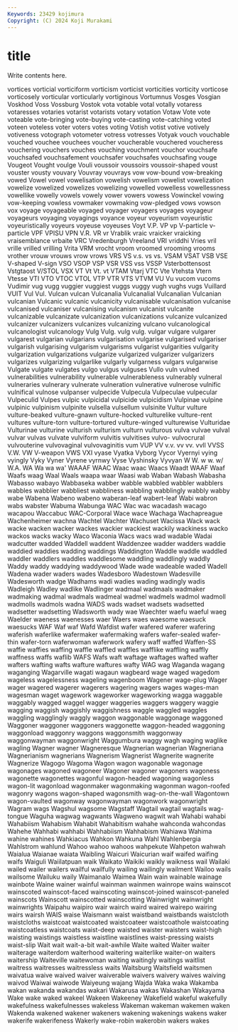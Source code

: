 ```yaml
---
Keywords: 23429 kojimura
Copyright: (C) 2024 Koji Murakami
---
```


# title

Write contents here.



 vortices vorticial vorticiform vorticism vorticist vorticities vorticity
vorticose vorticosely vorticular vorticularly vortiginous Vortumnus Vosges Vosgian Voskhod Voss
Vossburg Vostok vota votable votal votally votaress votaresses votaries votarist
votarists votary votation Votaw Vote vote voteable vote-bringing vote-buying vote-casting
vote-catching voted voteen voteless voter voters votes voting Votish votist
votive votively votiveness votograph votometer votress votresses Votyak vouch vouchable
vouched vouchee vouchees voucher voucherable vouchered voucheress vouchering vouchers vouches
vouching vouchment vouchor vouchsafe vouchsafed vouchsafement vouchsafer vouchsafes vouchsafing vouge
Vougeot Vought voulge Vouli voussoir voussoirs voussoir-shaped voust vouster vousty
vouvary Vouvray vouvrays vow vow-bound vow-breaking vowed Vowel vowel vowelisation
vowelish vowelism vowelist vowelization vowelize vowelized vowelizes vowelizing vowelled vowelless
vowellessness vowellike vowelly vowels vowely vower vowers vowess Vowinckel vowing
vow-keeping vowless vowmaker vowmaking vow-pledged vows vowson vox voyage voyageable
voyaged voyager voyagers voyages voyageur voyageurs voyaging voyagings voyance voyeur
voyeurism voyeuristic voyeuristically voyeurs voyeuse voyeuses Voyt V.P. VP vp
V-particle v-particle VPF VPISU VPN V.R. VR vr Vrablik vraic
vraicker vraicking vraisemblance vrbaite VRC Vredenburgh Vreeland VRI vriddhi Vries
vril vrille vrilled vrilling Vrita VRM vrocht vroom vroomed vrooming
vrooms vrother vrouw vrouws vrow vrows VRS VS v.s. vs
vs. VSAM VSAT VSB VSE V-shaped V-sign VSO VSOP VSP
VSR VSS vss VSSP Vsterbottensost Vstgtaost V/STOL VSX VT Vt
Vt. vt VTAM Vtarj VTC Vte Vtehsta Vtern Vtesse VTI
VTO VTOC VTOL VTP VTR VTS VTVM VU Vu vucom
vucoms Vudimir vug vugg vuggier vuggiest vuggs vuggy vugh vughs
vugs Vuillard VUIT Vul Vul. Vulcan vulcan Vulcanalia Vulcanalial Vulcanalian
Vulcanian vulcanian Vulcanic vulcanic vulcanicity vulcanisable vulcanisation vulcanise vulcanised vulcaniser
vulcanising vulcanism vulcanist vulcanite vulcanizable vulcanizate vulcanization vulcanizations vulcanize vulcanized
vulcanizer vulcanizers vulcanizes vulcanizing vulcano vulcanological vulcanologist vulcanology Vulg Vulg.
vulg vulg. vulgar vulgare vulgarer vulgarest vulgarian vulgarians vulgarisation vulgarise
vulgarised vulgariser vulgarish vulgarising vulgarism vulgarisms vulgarist vulgarities vulgarity vulgarization
vulgarizations vulgarize vulgarized vulgarizer vulgarizers vulgarizes vulgarizing vulgarlike vulgarly vulgarness
vulgars vulgarwise Vulgate vulgate vulgates vulgo vulgus vulguses Vullo vuln
vulned vulnerabilities vulnerability vulnerable vulnerableness vulnerably vulneral vulneraries vulnerary vulnerate
vulneration vulnerative vulnerose vulnific vulnifical vulnose vulpanser vulpecide Vulpecula Vulpeculae
vulpecular Vulpeculid Vulpes vulpic vulpicidal vulpicide vulpicidism Vulpinae vulpine vulpinic
vulpinism vulpinite vulsella vulsellum vulsinite Vultur vulture vulture-beaked vulture-gnawn vulture-hocked
vulturelike vulture-rent vultures vulture-torn vulture-tortured vulture-winged vulturewise Vulturidae Vulturinae vulturine
vulturish vulturism vulturn vulturous vulva vulvae vulval vulvar vulvas vulvate
vulviform vulvitis vulvitises vulvo- vulvocrural vulvouterine vulvovaginal vulvovaginitis vum VUP
VV v.v. vv vv. vvll VVSS V.W. VW V-weapon VWS
VXI vyase Vyatka Vyborg Vycor Vyernyi vying vyingly Vyky Vyner
Vyrene vyrnwy Vyse Vyshinsky Vyvyan W W. w w. w/
W.A. WA Wa wa wa' WAAAF WAAC Waac waac Waacs
Waadt WAAF Waaf Waafs waag Waal Waals waapa waar Waasi
wab Waban Wabash Wabasha Wabasso wabayo Wabbaseka wabber wabble wabbled
wabbler wabblers wabbles wabblier wabbliest wabbliness wabbling wabblingly wabbly wabby
wabe Wabena Wabeno wabeno waberan-leaf wabert-leaf Wabi wabron wabs wabster
Wabuma Wabunga WAC Wac wac wacadash wacago wacapou Waccabuc WAC-Corporal
Wace wace Wachaga Wachapreague Wachenheimer wachna Wachtel Wachter Wachuset Wacissa
Wack wack wacke wacken wacker wackes wackier wackiest wackily wackiness
wacko wackos wacks wacky Waco Waconia Wacs wacs wad wadable
Wadai wadcutter wadded Waddell waddent Waddenzee wadder wadders waddie waddied
waddies wadding waddings Waddington Waddle waddle waddled waddler waddlers waddles
waddlesome waddling waddlingly waddly Waddy waddy waddying waddywood Wade wade
wadeable waded Wadell Wadena wader waders wades Wadesboro Wadestown Wadesville
Wadesworth wadge Wadhams wadi wadies wading wadingly wadis Wadleigh Wadley
wadlike Wadlinger wadmaal wadmaals wadmaker wadmaking wadmal wadmals wadmeal wadmel
wadmels wadmol wadmoll wadmolls wadmols wadna WADS wads wadset wadsets
wadsetted wadsetter wadsetting Wadsworth wady wae Waechter waefu waeful waeg
Waelder waeness waenesses waer Waers waes waesome waesuck waesucks WAF
Waf waf Wafd Wafdist wafer wafered waferer wafering waferish waferlike
wafermaker wafermaking wafers wafer-sealed wafer-thin wafer-torn waferwoman waferwork wafery waff
waffed Waffen-SS waffie waffies waffing waffle waffled waffles wafflike waffling
waffly waffness waffs waflib WAFS Wafs waft waftage waftages wafted
wafter wafters wafting wafts wafture waftures wafty WAG wag Waganda
wagang waganging Wagarville wagati wagaun wagbeard wage waged wagedom wageless
wagelessness wageling wagenboom Wagener wage-plug Wager wager wagered wagerer wagerers
wagering wagers wages wages-man wagesman waget wagework wageworker wageworking wagga
waggable waggably wagged waggel wagger waggeries waggers waggery waggie wagging
waggish waggishly waggishness waggle waggled waggles waggling wagglingly waggly waggon
waggonable waggonage waggoned Waggoner waggoner waggoners waggonette waggon-headed waggoning waggonload
waggonry waggons waggonsmith waggonway waggonwayman waggonwright Waggumbura waggy wagh waging
waglike wagling Wagner wagner Wagneresque Wagnerian wagnerian Wagneriana Wagnerianism wagnerians
Wagnerism Wagnerist Wagnerite wagnerite Wagnerize Wagogo Wagoma Wagon wagon wagonable
wagonage wagonages wagoned wagoneer Wagoner wagoner wagoners wagoness wagonette wagonettes
wagonful wagon-headed wagoning wagonless wagon-lit wagonload wagonmaker wagonmaking wagonman wagon-roofed
wagonry wagons wagon-shaped wagonsmith wag-on-the-wall Wagontown wagon-vaulted wagonway wagonwayman wagonwork
wagonwright Wagram wags Wagshul wagsome Wagstaff Wagtail wagtail wagtails wag-tongue
Waguha wagwag wagwants Wagweno wagwit wah Wahabi wahabi Wahabiism Wahabism
Wahabit Wahabitism wahahe wahconda wahcondas Wahehe Wahhabi wahhabi Wahhabiism Wahhabism
Wahiawa Wahima wahine wahines Wahkiacus Wahkon Wahkuna Wahl Wahlenbergia Wahlstrom
wahlund Wahoo wahoo wahoos wahpekute Wahpeton wahwah Waialua Waianae waiata
Waibling Waicuri Waicurian waif waifed waifing waifs Waiguli Waiilatpuan waik
Waikato Waikiki waikly waikness wail Wailaki wailed wailer wailers wailful
wailfully wailing wailingly wailment Wailoo wails wailsome Wailuku waily Waimanalo
Waimea Wain wain wainable wainage wainbote Waine wainer wainful wainman
wainmen wainrope wains wainscot wainscoted wainscot-faced wainscoting wainscot-joined wainscot-paneled wainscots
Wainscott wainscotted wainscotting Wainwright wainwright wainwrights Waipahu waipiro wair wairch
waird waired wairepo wairing wairs wairsh WAIS waise Waismann waist
waistband waistbands waistcloth waistcloths waistcoat waistcoated waistcoateer waistcoathole waistcoating waistcoatless
waistcoats waist-deep waisted waister waisters waist-high waisting waistings waistless waistline
waistlines waist-pressing waists waist-slip Wait wait wait-a-bit wait-awhile Waite waited
Waiter waiter waiterage waiterdom waiterhood waitering waiterlike waiter-on waiters waitership
Waiteville waitewoman waiting waitingly waitings waitlist waitress waitresses waitressless waits
Waitsburg Waitsfield waitsmen waivatua waive waived waiver waiverable waivers waivery
waives waiving waivod Waiwai waiwode Waiyeung wajang Wajda Waka waka
Wakamba wakan wakanda wakandas wakari Wakarusa wakas Wakashan Wakayama Wake
wake waked wakeel Wakeen Wakeeney Wakefield wakeful wakefully wakefulness wakefulnesses
wakeless Wakeman wakeman wakemen waken Wakenda wakened wakener wakeners wakening
wakenings wakens waker wakerife wakerifeness Wakerly wake-robin wakerobin wakers wakes
